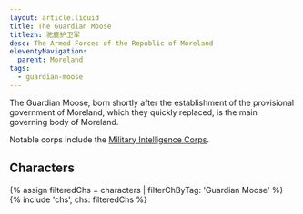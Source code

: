 ```yaml
---
layout: article.liquid
title: The Guardian Moose
titlezh: 驼鹿护卫军
desc: The Armed Forces of the Republic of Moreland
eleventyNavigation:
  parent: Moreland
tags:
  - guardian-moose
---
```


The Guardian Moose, born shortly after the establishment of the provisional government of Moreland, which they quickly replaced, is the main governing body of Moreland.

Notable corps include the [Military Intelligence Corps](/world/moreland/guardian-moose/mic/).

## Characters

<link rel="stylesheet" href="/css/characterspage.css">
{% assign filteredChs = characters | filterChByTag: 'Guardian Moose' %}
{% include 'chs', chs: filteredChs %}
